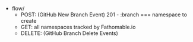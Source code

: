 * flow/
  * POST: (GitHub New Branch Event) 201 - :branch === namespace to create
  * GET: all namespaces tracked by Fathomable.io
  * DELETE: (GitHub Branch Delete Events)
